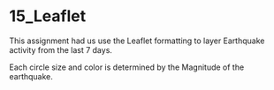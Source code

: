 # 15_Leaflet

This assignment had us use the Leaflet formatting to layer Earthquake activity from the last 7 days. 

Each circle size and color is determined by the Magnitude of the earthquake. 

